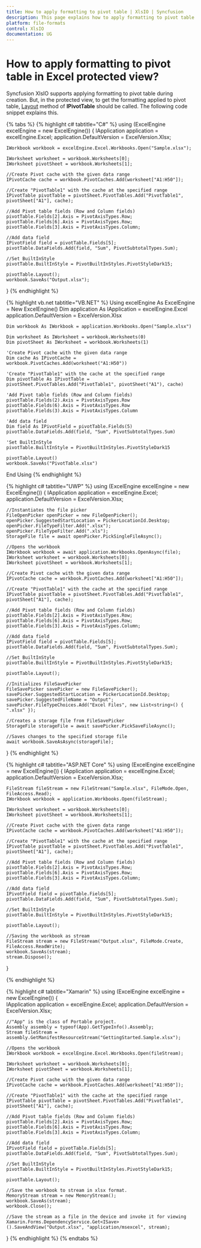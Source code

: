 ```yaml
---
title: How to apply formatting to pivot table | XlsIO | Syncfusion
description: This page explains how to apply formatting to pivot table in Excel protected view using Syncfusion .NET Excel library (XlsIO).
platform: file-formats
control: XlsIO
documentation: UG
---
```


# How to apply formatting to pivot table in Excel protected view?

Syncfusion XlsIO supports applying formatting to pivot table during creation. But, in the protected view, to get the formatting applied to pivot table, [Layout](https://help.syncfusion.com/cr/file-formats/Syncfusion.XlsIO.IPivotTable.html#Syncfusion_XlsIO_IPivotTable_Layout) method of **IPivotTable** should be called. The following code snippet explains this.

{% tabs %}
{% highlight c# tabtitle="C#" %}
using (ExcelEngine excelEngine = new ExcelEngine())
{
    IApplication application = excelEngine.Excel;
    application.DefaultVersion = ExcelVersion.Xlsx;

    IWorkbook workbook = excelEngine.Excel.Workbooks.Open("Sample.xlsx");

    IWorksheet worksheet = workbook.Worksheets[0];
    IWorksheet pivotSheet = workbook.Worksheets[1];

    //Create Pivot cache with the given data range
    IPivotCache cache = workbook.PivotCaches.Add(worksheet["A1:H50"]);

    //Create "PivotTable1" with the cache at the specified range
    IPivotTable pivotTable = pivotSheet.PivotTables.Add("PivotTable1", pivotSheet["A1"], cache);

    //Add Pivot table fields (Row and Column fields)
    pivotTable.Fields[2].Axis = PivotAxisTypes.Row;
    pivotTable.Fields[6].Axis = PivotAxisTypes.Row;
    pivotTable.Fields[3].Axis = PivotAxisTypes.Column;

    //Add data field
    IPivotField field = pivotTable.Fields[5];
    pivotTable.DataFields.Add(field, "Sum", PivotSubtotalTypes.Sum);

    //Set BuiltInStyle
    pivotTable.BuiltInStyle = PivotBuiltInStyles.PivotStyleDark15;

    pivotTable.Layout();
    workbook.SaveAs("Output.xlsx");             
}
{% endhighlight %}

{% highlight vb.net tabtitle="VB.NET" %}
Using excelEngine As ExcelEngine = New ExcelEngine()
    Dim application As IApplication = excelEngine.Excel
    application.DefaultVersion = ExcelVersion.Xlsx
	
    Dim workbook As IWorkbook = application.Workbooks.Open("Sample.xlsx")

    Dim worksheet As IWorksheet = workbook.Worksheets(0)
    Dim pivotSheet As IWorksheet = workbook.Worksheets(1)

    'Create Pivot cache with the given data range
    Dim cache As IPivotCache = workbook.PivotCaches.Add(worksheet("A1:H50"))

    'Create "PivotTable1" with the cache at the specified range
    Dim pivotTable As IPivotTable = pivotSheet.PivotTables.Add("PivotTable1", pivotSheet("A1"), cache)

    'Add Pivot table fields (Row and Column fields)
    pivotTable.Fields(2).Axis = PivotAxisTypes.Row
    pivotTable.Fields(6).Axis = PivotAxisTypes.Row
    pivotTable.Fields(3).Axis = PivotAxisTypes.Column

    'Add data field
    Dim field As IPivotField = pivotTable.Fields(5)
    pivotTable.DataFields.Add(field, "Sum", PivotSubtotalTypes.Sum)

    'Set BuiltInStyle
    pivotTable.BuiltInStyle = PivotBuiltInStyles.PivotStyleDark15

    pivotTable.Layout()
    workbook.SaveAs("PivotTable.xlsx")
End Using
{% endhighlight %}

{% highlight c# tabtitle="UWP" %}
using (ExcelEngine excelEngine = new ExcelEngine())
{
    IApplication application = excelEngine.Excel;
    application.DefaultVersion = ExcelVersion.Xlsx;
    
    //Instantiates the file picker
    FileOpenPicker openPicker = new FileOpenPicker();
    openPicker.SuggestedStartLocation = PickerLocationId.Desktop;
    openPicker.FileTypeFilter.Add(".xlsx");
    openPicker.FileTypeFilter.Add(".xls");
    StorageFile file = await openPicker.PickSingleFileAsync();
    
    //Opens the workbook
    IWorkbook workbook = await application.Workbooks.OpenAsync(file);
    IWorksheet worksheet = workbook.Worksheets[0];
    IWorksheet pivotSheet = workbook.Worksheets[1];
    
    //Create Pivot cache with the given data range
    IPivotCache cache = workbook.PivotCaches.Add(worksheet["A1:H50"]);
  
    //Create "PivotTable1" with the cache at the specified range
    IPivotTable pivotTable = pivotSheet.PivotTables.Add("PivotTable1", pivotSheet["A1"], cache);
 
    //Add Pivot table fields (Row and Column fields)
    pivotTable.Fields[2].Axis = PivotAxisTypes.Row;
    pivotTable.Fields[6].Axis = PivotAxisTypes.Row;    
    pivotTable.Fields[3].Axis = PivotAxisTypes.Column;

    //Add data field
    IPivotField field = pivotTable.Fields[5];
    pivotTable.DataFields.Add(field, "Sum", PivotSubtotalTypes.Sum);

    //Set BuiltInStyle
    pivotTable.BuiltInStyle = PivotBuiltInStyles.PivotStyleDark15;

    pivotTable.Layout();
    
    //Initializes FileSavePicker
    FileSavePicker savePicker = new FileSavePicker();
    savePicker.SuggestedStartLocation = PickerLocationId.Desktop;
    savePicker.SuggestedFileName = "Output";
    savePicker.FileTypeChoices.Add("Excel Files", new List<string>() { ".xlsx" });
    
    //Creates a storage file from FileSavePicker
    StorageFile storageFile = await savePicker.PickSaveFileAsync();
    
    //Saves changes to the specified storage file
    await workbook.SaveAsAsync(storageFile);
}
{% endhighlight %}

{% highlight c# tabtitle="ASP.NET Core" %}
using (ExcelEngine excelEngine = new ExcelEngine())
{
    IApplication application = excelEngine.Excel;
    application.DefaultVersion = ExcelVersion.Xlsx;

    FileStream fileStream = new FileStream("Sample.xlsx", FileMode.Open, FileAccess.Read);
    IWorkbook workbook = application.Workbooks.Open(fileStream);

    IWorksheet worksheet = workbook.Worksheets[0];
    IWorksheet pivotSheet = workbook.Worksheets[1];

    //Create Pivot cache with the given data range
    IPivotCache cache = workbook.PivotCaches.Add(worksheet["A1:H50"]);

    //Create "PivotTable1" with the cache at the specified range
    IPivotTable pivotTable = pivotSheet.PivotTables.Add("PivotTable1", pivotSheet["A1"], cache);

    //Add Pivot table fields (Row and Column fields)
    pivotTable.Fields[2].Axis = PivotAxisTypes.Row;
    pivotTable.Fields[6].Axis = PivotAxisTypes.Row;
    pivotTable.Fields[3].Axis = PivotAxisTypes.Column;

    //Add data field
    IPivotField field = pivotTable.Fields[5];
    pivotTable.DataFields.Add(field, "Sum", PivotSubtotalTypes.Sum);

    //Set BuiltInStyle
    pivotTable.BuiltInStyle = PivotBuiltInStyles.PivotStyleDark15;

    pivotTable.Layout();

    //Saving the workbook as stream
    FileStream stream = new FileStream("Output.xlsx", FileMode.Create, FileAccess.ReadWrite);
    workbook.SaveAs(stream);
    stream.Dispose();
}

{% endhighlight %}

{% highlight c# tabtitle="Xamarin" %}
using (ExcelEngine excelEngine = new ExcelEngine())
{    
    IApplication application = excelEngine.Excel;
    application.DefaultVersion = ExcelVersion.Xlsx;

    //"App" is the class of Portable project.
    Assembly assembly = typeof(App).GetTypeInfo().Assembly;
    Stream fileStream = assembly.GetManifestResourceStream("GettingStarted.Sample.xlsx");

    //Opens the workbook 
    IWorkbook workbook = excelEngine.Excel.Workbooks.Open(fileStream);

    IWorksheet worksheet = workbook.Worksheets[0];
    IWorksheet pivotSheet = workbook.Worksheets[1];

    //Create Pivot cache with the given data range
    IPivotCache cache = workbook.PivotCaches.Add(worksheet["A1:H50"]);

    //Create "PivotTable1" with the cache at the specified range
    IPivotTable pivotTable = pivotSheet.PivotTables.Add("PivotTable1", pivotSheet["A1"], cache);

    //Add Pivot table fields (Row and Column fields)
    pivotTable.Fields[2].Axis = PivotAxisTypes.Row;
    pivotTable.Fields[6].Axis = PivotAxisTypes.Row;
    pivotTable.Fields[3].Axis = PivotAxisTypes.Column;

    //Add data field
    IPivotField field = pivotTable.Fields[5];
    pivotTable.DataFields.Add(field, "Sum", PivotSubtotalTypes.Sum);

    //Set BuiltInStyle
    pivotTable.BuiltInStyle = PivotBuiltInStyles.PivotStyleDark15;

    pivotTable.Layout();

    //Save the workbook to stream in xlsx format. 
    MemoryStream stream = new MemoryStream();
    workbook.SaveAs(stream);
    workbook.Close();

    //Save the stream as a file in the device and invoke it for viewing
    Xamarin.Forms.DependencyService.Get<ISave>().SaveAndView("Output.xlsx", "application/msexcel", stream);
}
{% endhighlight %}
{% endtabs %}
